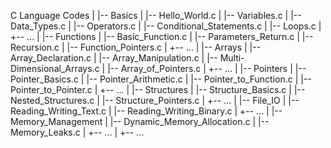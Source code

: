 C Language Codes
|
|-- Basics
|   |-- Hello_World.c
|   |-- Variables.c
|   |-- Data_Types.c
|   |-- Operators.c
|   |-- Conditional_Statements.c
|   |-- Loops.c
|   +-- ...
|
|-- Functions
|   |-- Basic_Function.c
|   |-- Parameters_Return.c
|   |-- Recursion.c
|   |-- Function_Pointers.c
|   +-- ...
|
|-- Arrays
|   |-- Array_Declaration.c
|   |-- Array_Manipulation.c
|   |-- Multi-Dimensional_Arrays.c
|   |-- Array_of_Pointers.c
|   +-- ...
|
|-- Pointers
|   |-- Pointer_Basics.c
|   |-- Pointer_Arithmetic.c
|   |-- Pointer_to_Function.c
|   |-- Pointer_to_Pointer.c
|   +-- ...
|
|-- Structures
|   |-- Structure_Basics.c
|   |-- Nested_Structures.c
|   |-- Structure_Pointers.c
|   +-- ...
|
|-- File_IO
|   |-- Reading_Writing_Text.c
|   |-- Reading_Writing_Binary.c
|   +-- ...
|
|-- Memory_Management
|   |-- Dynamic_Memory_Allocation.c
|   |-- Memory_Leaks.c
|   +-- ...
|
+-- ...
